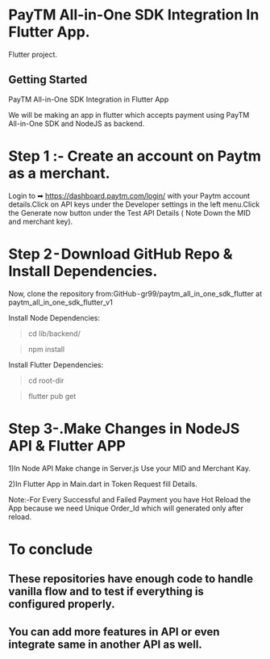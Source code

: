 # PayTM All-in-One SDK Integration In Flutter App.

Flutter project.

## Getting Started

PayTM All-in-One SDK Integration in Flutter App

We will be making an app in flutter which accepts payment using PayTM All-in-One SDK and NodeJS as backend.

# Step 1 :- Create an account on Paytm  as a merchant.
Login to ➡ https://dashboard.paytm.com/login/ with your Paytm account details.Click on API keys under the Developer settings in the left menu.Click the Generate now button under the Test API Details ( Note Down the MID and merchant key).
   

# Step 2 - Download GitHub Repo & Install Dependencies.

  Now, clone the repository from:GitHub - gr99/paytm_all_in_one_sdk_flutter at paytm_all_in_one_sdk_flutter_v1
  
  Install Node Dependencies:
  >cd lib/backend/
  
  >npm install

  Install Flutter Dependencies:
  >cd root-dir
  
  >flutter pub get

# Step 3-.Make Changes in NodeJS API & Flutter APP

  1)In Node API Make change in Server.js Use your MID and Merchant Kay.
  
  2)In Flutter App in Main.dart in Token Request fill Details.


  Note:-For Every Successful and Failed Payment you have Hot Reload the App  because we need Unique Order_Id which will generated only after reload.
  
  
  # To conclude
  
## These repositories have enough code to handle vanilla flow and to test if everything is configured properly. 
## You can add more features in API or even integrate same in another API as well.
